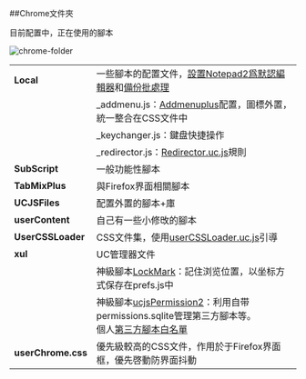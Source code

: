 ##Chrome文件夾

目前配置中，正在使用的腳本

![chrome-folder][10]

| | |
| :--- | :--- |
| **Local** | 一些腳本的配置文件，[設置Notepad2爲默認編輯器][1]和[備份批處理][8] |
| | _addmenu.js：[Addmenuplus][2]配置，圖標外置，統一整合在CSS文件中 |
| | _keychanger.js：鍵盘快捷操作 |
| | _redirector.js：[Redirector.uc.js][4]規則 |
| **SubScript** | 一般功能性腳本 |
| **TabMixPlus** | 與Firefox界面相關腳本 |
| **UCJSFiles** | 配置外置的腳本+庫 |
| **userContent** | 自己有一些小修攺的腳本 |
| **UserCSSLoader** | CSS文件集，使用[userCSSLoader.uc.js][5]引導 |
| **xul** | UC管理器文件 |
| | 神級腳本[LockMark][6]：記住浏览位置，以坐标方式保存在prefs.js中 |
| | 神級腳本[ucjsPermission2][7]：利用自带permissions.sqlite管理第三方腳本等。<br>個人[第三方腳本白名單][9] |
| **userChrome.css** | 優先級較高的CSS文件，作用於于Firefox界面框，優先啓動防界面抖動 |

  [1]: https://github.com/dupontjoy/userChromeJS/blob/master/userContent/setRelativeEditPath.uc.js
  [2]: https://github.com/ywzhaiqi/userChromeJS/tree/master/addmenuPlus
  [4]: https://github.com/Drager-oos/userChrome/blob/master/MainScript/Redirector.uc.js
  [5]: https://github.com/dupontjoy/userChromeJS/blob/master/UCJSFiles/UserCSSLoader_ModOos.uc.js
  [6]: https://github.com/dupontjoy/userChromeJS/blob/master/xul/localMark_0.6.1.uc.xul
  [7]: https://github.com/dupontjoy/userChrome.js-Collections-/tree/master/ucjsPermission2.uc.xul
  [8]: https://github.com/dupontjoy/userChrome.js-Collections-/tree/master/BackupProfiles_7z
  [9]: https://github.com/dupontjoy/customization/blob/master/Rules/ucjsPermission-Whitelist.txt
  [10]: https://raw.githubusercontent.com/dupontjoy/userChrome.js-Collections-/master/cingFox/img/chrome-folder.jpg
  